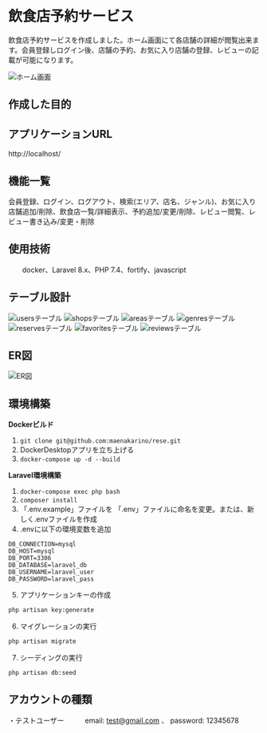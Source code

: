 # 飲食店予約サービス

飲食店予約サービスを作成しました。ホーム画面にて各店舗の詳細が閲覧出来ます。会員登録しログイン後、店舗の予約、お気に入り店舗の登録、レビューの記載が可能になります。

![ホーム画面](https://github.com/user-attachments/assets/e843607d-9ea0-4ffe-8539-eec6a5d37816)

## 作成した目的

## アプリケーションURL
  http://localhost/

## 機能一覧
会員登録、ログイン、ログアウト、検索(エリア、店名、ジャンル)、お気に入り店舗追加/削除、飲食店一覧/詳細表示、予約追加/変更/削除、レビュー閲覧、レビュー書き込み/変更・削除

## 使用技術
　　docker、Laravel 8.x、PHP 7.4、fortify、javascript

## テーブル設計
![usersテーブル](https://github.com/user-attachments/assets/d1e897c0-7395-4cf8-a198-a18154007e9c)
![shopsテーブル](https://github.com/user-attachments/assets/27453a49-00df-45ec-bfb6-ff0226df19c6)
![areasテーブル](https://github.com/user-attachments/assets/e9f30260-1413-400d-b8b9-bcf77b3d98d8)
![genresテーブル](https://github.com/user-attachments/assets/50b2e50d-7fa0-4bfd-ab82-57d56d328b89)
![reservesテーブル](https://github.com/user-attachments/assets/b76a9d26-00e5-499d-8ae0-0ecab805632b)
![favoritesテーブル](https://github.com/user-attachments/assets/18bff1db-f3c5-4c8c-af73-5cb59b7b80a4)
![reviewsテーブル](https://github.com/user-attachments/assets/0b56fb2d-38fc-4708-8cb6-21a19e9f6c53)

## ER図
![ER図](https://github.com/user-attachments/assets/ed6b267f-d593-455e-a85e-f4f29d236971)

## 環境構築
**Dockerビルド**
1. `git clone git@github.com:maenakarino/rese.git`
2. DockerDesktopアプリを立ち上げる
3. `docker-compose up -d --build`

**Laravel環境構築**
1. `docker-compose exec php bash`
2. `composer install`
3. 「.env.example」ファイルを 「.env」ファイルに命名を変更。または、新しく.envファイルを作成
4. .envに以下の環境変数を追加
``` text
DB_CONNECTION=mysql
DB_HOST=mysql
DB_PORT=3306
DB_DATABASE=laravel_db
DB_USERNAME=laravel_user
DB_PASSWORD=laravel_pass
```
5. アプリケーションキーの作成
``` bash
php artisan key:generate
```

6. マイグレーションの実行
``` bash
php artisan migrate
```

7. シーディングの実行
``` bash
php artisan db:seed
```
## アカウントの種類
・テストユーザー　　　email: test@gmail.com 、  password: 12345678

